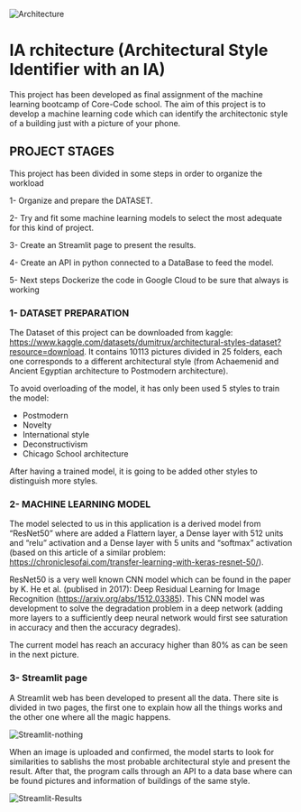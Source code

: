 ![Architecture](https://user-images.githubusercontent.com/101878865/185236283-eb2187f0-0154-41cf-9727-3be28737e9d3.gif)

# IA rchitecture (Architectural Style Identifier with an IA) 

This project has been developed as final assignment of the machine learning bootcamp of Core-Code school.
The aim of this project is to develop a machine learning code which can identify the architectonic style of a building just with a picture of your phone.

## PROJECT STAGES
This project has been divided in some steps in order to organize the workload

1-	Organize and prepare the DATASET.

2-	Try and fit some machine learning models to select the most adequate for this kind of project.

3-	Create an Streamlit page to present the results.

4-	Create an API in python connected to a DataBase to feed the model.

5-	Next steps
Dockerize the code in Google Cloud to be sure that always is working

### 1- DATASET PREPARATION

The Dataset of this project can be downloaded from kaggle: https://www.kaggle.com/datasets/dumitrux/architectural-styles-dataset?resource=download. It contains 10113 pictures divided in 25 folders, each one corresponds to a different  architectural style (from Achaemenid and Ancient Egyptian architecture to Postmodern architecture). 

To avoid overloading of the model, it has only been used 5 styles to train the model: 
- Postmodern
- Novelty
- International style
- Deconstructivism 
- Chicago School architecture

After having a trained model, it is going to be added other styles to distinguish more styles.

### 2- MACHINE LEARNING MODEL

The model selected to us in this application is a derived model from “ResNet50” where are added a Flattern layer, a Dense layer with 512 units and “relu” activation and a Dense layer with 5 units and “softmax” activation (based on this article of a similar problem: https://chroniclesofai.com/transfer-learning-with-keras-resnet-50/). 

ResNet50 is a very well known CNN model which can be found in the paper by K. He et al. (publised in 2017): Deep Residual Learning for Image Recognition (https://arxiv.org/abs/1512.03385). This CNN model was development to solve the degradation problem in a deep network (adding more layers to a sufficiently deep neural network would first see saturation in accuracy and then the accuracy degrades).

The current model has reach an accuracy higher than 80% as can be seen in the next picture.

### 3- Streamlit page

A Streamlit web has been developed to present all the data. There site is divided in two pages, the first one to explain how all the things works and the other one where all the magic happens. 

![Streamlit-nothing](https://user-images.githubusercontent.com/101878865/185240943-52c804a0-b378-4420-9775-c99d0ad86954.jpg)


When an image is uploaded and confirmed, the model starts to look for similarities to sablishs the most probable architectural style and present the result. After that, the program calls through an API to a data base where can be found pictures and information of buildings of the same style.  

![Streamlit-Results](https://user-images.githubusercontent.com/101878865/185236400-c42ce73a-e7c0-45f4-b3a0-2219cb46a8c3.jpg)

